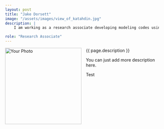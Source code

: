 ```yaml
---
layout: post
title: "Jake Dorsett"
image: "/assets/images/view_of_katahdin.jpg"
description: |
    I am working as a research associate developing modeling codes using Python with a focus on open-source science and computational efficiency in earthquake science. [Personal website](https://scholar.google.com)

role: "Research Associate"
---
```



<img src="{{ page.image }}" alt="Your Photo" width="250" style="float:left; margin-right:15px;">

{{ page.description }}

You can just add more description here.

Test
